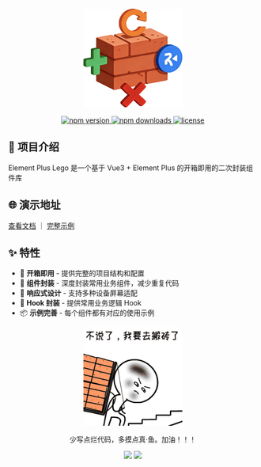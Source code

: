 <p align="center">
  <img width="200px" src="images/logo.png" />
</p>

<p align="center">
  <a href="https://www.npmjs.com/package/element-plus-lego">
    <img src="https://img.shields.io/npm/v/element-plus-lego.svg" alt="npm version">
  </a>
  <a href="https://www.npmjs.com/package/element-plus-lego">
    <img src="https://img.shields.io/npm/dm/element-plus-lego.svg" alt="npm downloads">
  </a>
  <a href="https://github.com/lw567/element-plus-pro/blob/main/LICENSE">
    <img src="https://img.shields.io/npm/l/element-plus-lego.svg" alt="license">
  </a>
</p>

## 🚀 项目介绍

Element Plus Lego 是一个基于 Vue3 + Element Plus 的开箱即用的二次封装组件库

## 🌐 演示地址

[查看文档](https://element-plus-lego.vercel.app/) ｜ [完整示例](https://bricklayer-admin.vercel.app)

## ✨ 特性

- 🎯 **开箱即用** - 提供完整的项目结构和配置
- 🧩 **组件封装** - 深度封装常用业务组件，减少重复代码
- 📱 **响应式设计** - 支持多种设备屏幕适配
- 🔧 **Hook 封装** - 提供常用业务逻辑 Hook
- 📦 **示例完善** - 每个组件都有对应的使用示例

<p align="center">
  <img width="200px" src="images/bricklaying.GIF" />
</p>

<p align="center">少写点烂代码，多摸点真·鱼。加油！！！</p>

<p align="center">
  <img width="100px" src="images/slow.GIF" /> 
  <img width="100px" src="images/fast.GIF" />
</p>
